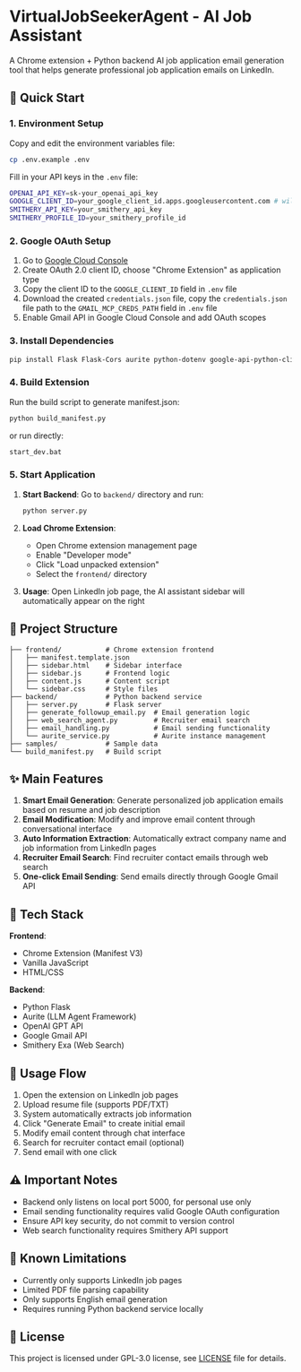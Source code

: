 # VirtualJobSeekerAgent - AI Job Assistant

A Chrome extension + Python backend AI job application email generation tool that helps generate professional job application emails on LinkedIn.

## 🚀 Quick Start




### 1. Environment Setup
Copy and edit the environment variables file:
```bash
cp .env.example .env
```

Fill in your API keys in the `.env` file:
```bash
OPENAI_API_KEY=sk-your_openai_api_key
GOOGLE_CLIENT_ID=your_google_client_id.apps.googleusercontent.com # will get this in next step
SMITHERY_API_KEY=your_smithery_api_key
SMITHERY_PROFILE_ID=your_smithery_profile_id
```

### 2. Google OAuth Setup
1. Go to [Google Cloud Console](https://console.cloud.google.com/) 
2. Create OAuth 2.0 client ID, choose "Chrome Extension" as application type
3. Copy the client ID to the `GOOGLE_CLIENT_ID` field in `.env` file
5. Download the created `credentials.json` file, copy the `credentials.json` file path to the `GMAIL_MCP_CREDS_PATH` field in `.env` file
4. Enable Gmail API in Google Cloud Console and add OAuth scopes

### 3. Install Dependencies
```bash
pip install Flask Flask-Cors aurite python-dotenv google-api-python-client google-auth-oauthlib google-auth-httplib2 google-auth
```

### 4. Build Extension
Run the build script to generate manifest.json:
```bash
python build_manifest.py
```
or run directly:
```bash
start_dev.bat
```

### 5. Start Application
1. **Start Backend**: Go to `backend/` directory and run:
   ```bash
   python server.py
   ```
   
2. **Load Chrome Extension**:
   - Open Chrome extension management page
   - Enable "Developer mode"
   - Click "Load unpacked extension"
   - Select the `frontend/` directory

3. **Usage**: Open LinkedIn job page, the AI assistant sidebar will automatically appear on the right

## 📁 Project Structure
```
├── frontend/           # Chrome extension frontend
│   ├── manifest.template.json
│   ├── sidebar.html    # Sidebar interface
│   ├── sidebar.js      # Frontend logic
│   ├── content.js      # Content script
│   └── sidebar.css     # Style files
├── backend/            # Python backend service
│   ├── server.py       # Flask server
│   ├── generate_followup_email.py  # Email generation logic
│   ├── web_search_agent.py         # Recruiter email search
│   ├── email_handling.py           # Email sending functionality
│   └── aurite_service.py           # Aurite instance management
├── samples/            # Sample data
└── build_manifest.py   # Build script
```

## ✨ Main Features

1. **Smart Email Generation**: Generate personalized job application emails based on resume and job description
2. **Email Modification**: Modify and improve email content through conversational interface
3. **Auto Information Extraction**: Automatically extract company name and job information from LinkedIn pages
4. **Recruiter Email Search**: Find recruiter contact emails through web search
5. **One-click Email Sending**: Send emails directly through Google Gmail API

## 🔧 Tech Stack

**Frontend**:
- Chrome Extension (Manifest V3)
- Vanilla JavaScript
- HTML/CSS

**Backend**:
- Python Flask
- Aurite (LLM Agent Framework)
- OpenAI GPT API
- Google Gmail API
- Smithery Exa (Web Search)

## 📝 Usage Flow

1. Open the extension on LinkedIn job pages
2. Upload resume file (supports PDF/TXT)
3. System automatically extracts job information
4. Click "Generate Email" to create initial email
5. Modify email content through chat interface
6. Search for recruiter contact email (optional)
7. Send email with one click

## ⚠️ Important Notes

- Backend only listens on local port 5000, for personal use only
- Email sending functionality requires valid Google OAuth configuration
- Ensure API key security, do not commit to version control
- Web search functionality requires Smithery API support

## 🚧 Known Limitations

- Currently only supports LinkedIn job pages
- Limited PDF file parsing capability
- Only supports English email generation
- Requires running Python backend service locally

## 📄 License

This project is licensed under GPL-3.0 license, see [LICENSE](LICENSE) file for details.
